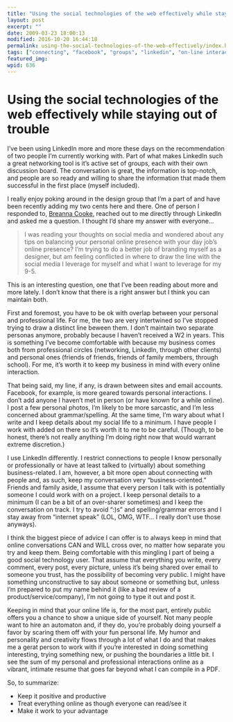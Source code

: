 ```yaml
---
title: "Using the social technologies of the web effectively while staying out of trouble"
layout: post
excerpt: ""
date: 2009-03-23 18:00:13
modified: 2016-10-20 16:44:18
permalink: using-the-social-technologies-of-the-web-effectively/index.html
tags: ["connecting", "facebook", "groups", "linkedin", "on-line interactions", "public domain", "social media", "twitter", "social media"]
featured_img: 
wpid: 636
---
```


# Using the social technologies of the web effectively while staying out of trouble

I’ve been using LinkedIn more and more these days on the recommendation of two people I’m currently working with. Part of what makes LinkedIn such a great networking tool is it’s active set of groups, each with their own discussion board. The conversation is great, the information is top-notch, and people are so ready and willing to share the information that made them successful in the first place (myself included).

I really enjoy poking around in the design group that I’m a part of and have been recently adding my two cents here and there. One of person I responded to, [Breanna Cooke](http://www.breannacooke.com/), reached out to me directly through LinkedIn and asked me a question. I thought I’d share my answer with everyone…

> I was reading your thoughts on social media and wondered about any tips on balancing your personal online presence with your day job’s online presence? I’m trying to do a better job of branding myself as a designer, but am feeling conflicted in where to draw the line with the social media I leverage for myself and what I want to leverage for my 9-5.

This is an interesting question, one that I’ve been reading about more and more lately. I don’t know that there is a right answer but I think you can maintain both.

First and foremost, you have to be ok with overlap between your personal and professional life. For me, the two are very intertwined so I’ve stopped trying to draw a distinct line beween them. I don’t maintain two separate personas anymore, probably because I haven’t received a W2 in years. This is something I’ve become comfortable with because my business comes both from professional circles (networking, LinkedIn, through other clients) and personal ones (friends of friends, friends of family members, through school). For me, it’s worth it to keep my business in mind with every online interaction.

That being said, my line, if any, is drawn between sites and email accounts. Facebook, for example, is more geared towards personal interactions. I don’t add anyone I haven’t met in person (or have known for a while online). I post a few personal photos, I’m likely to be more sarcastic, and I’m less concerned about grammar/spelling. At the same time, I’m wary about what I write and I keep details about my social life to a minimum. I have people I work with added on there so it’s worth it to me to be careful. (Though, to be honest, there’s not really anything I’m doing right now that would warrant extreme discretion.)

I use LinkedIn differently. I restrict connections to people I know personally or professionally or have at least talked to (virtually) about something business-related. I am, however, a bit more open about connecting with people and, as such, keep my conversation very “business-oriented.” Friends and family aside, I assume that every person I talk with is potentially someone I could work with on a project. I keep personal details to a minimum (I can be a bit of an over-sharer sometimes) and I keep the conversation on track. I try to avoid “:)s” and spelling/grammar errors and I stay away from “internet speak” (LOL, OMG, WTF… I really don’t use those anyways).

I think the biggest piece of advice I can offer is to always keep in mind that online conversations CAN and WILL cross over, no matter how separate you try and keep them. Being comfortable with this mingling I part of being a good social technology user. That assume that everything you write, every comment, every post, every picture, unless it’s being shared over email to someone you trust, has the possibility of becoming very public. I might have something unconstructive to say about someone or something but, unless I’m prepared to put my name behind it (like a bad review of a product/service/company), I’m not going to type it out and post it.

Keeping in mind that your online life is, for the most part, entirely public offers you a chance to show a unique side of yourself. Not many people want to hire an automaton and, if they do, you’re probably doing yourself a favor by scaring them off with your fun personal life. My humor and personality and creativity flows through a lot of what I do and that makes me a gerat person to work with if you’re interested in doing something interesting, trying something new, or pushing the boundaries a little bit. I see the sum of my personal and professional interactions online as a vibrant, intimate resume that goes far beyond what I can compile in a PDF.

So, to summarize:

- Keep it positive and productive
- Treat everything online as though everyone can read/see it
- Make it work to your advantage